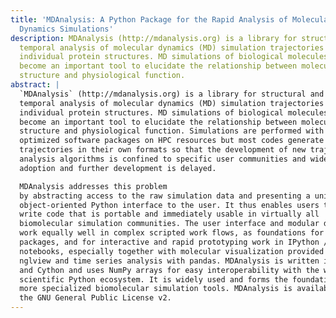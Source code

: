 ```yaml
---
title: 'MDAnalysis: A Python Package for the Rapid Analysis of Molecular
  Dynamics Simulations'
description: MDAnalysis (http://mdanalysis.org) is a library for structural and
  temporal analysis of molecular dynamics (MD) simulation trajectories and
  individual protein structures. MD simulations of biological molecules have
  become an important tool to elucidate the relationship between molecular
  structure and physiological function.
abstract: |
  `MDAnalysis` (http://mdanalysis.org) is a library for structural and
  temporal analysis of molecular dynamics (MD) simulation trajectories and
  individual protein structures. MD simulations of biological molecules have
  become an important tool to elucidate the relationship between molecular
  structure and physiological function. Simulations are performed with highly
  optimized software packages on HPC resources but most codes generate output
  trajectories in their own formats so that the development of new trajectory
  analysis algorithms is confined to specific user communities and widespread
  adoption and further development is delayed. 

  MDAnalysis addresses this problem
  by abstracting access to the raw simulation data and presenting a uniform
  object-oriented Python interface to the user. It thus enables users to rapidly
  write code that is portable and immediately usable in virtually all
  biomolecular simulation communities. The user interface and modular design
  work equally well in complex scripted work flows, as foundations for other
  packages, and for interactive and rapid prototyping work in IPython / Jupyter
  notebooks, especially together with molecular visualization provided by
  nglview and time series analysis with pandas. MDAnalysis is written in Python
  and Cython and uses NumPy arrays for easy interoperability with the wider
  scientific Python ecosystem. It is widely used and forms the foundation for
  more specialized biomolecular simulation tools. MDAnalysis is available under
  the GNU General Public License v2.
---
```


